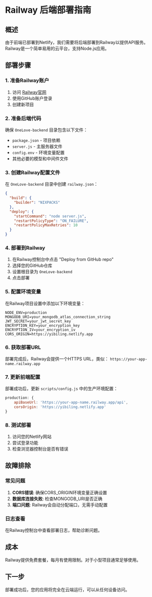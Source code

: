 # Railway 后端部署指南

## 概述
由于前端已部署到Netlify，我们需要将后端部署到Railway以提供API服务。Railway是一个简单易用的云平台，支持Node.js应用。

## 部署步骤

### 1. 准备Railway账户
1. 访问 [Railway官网](https://railway.app/)
2. 使用GitHub账户登录
3. 创建新项目

### 2. 准备后端代码
确保 `OneLove-backend` 目录包含以下文件：
- `package.json` - 项目依赖
- `server.js` - 主服务器文件
- `config.env` - 环境变量配置
- 其他必要的模型和中间件文件

### 3. 创建Railway配置文件
在 `OneLove-backend` 目录中创建 `railway.json`：

```json
{
  "build": {
    "builder": "NIXPACKS"
  },
  "deploy": {
    "startCommand": "node server.js",
    "restartPolicyType": "ON_FAILURE",
    "restartPolicyMaxRetries": 10
  }
}
```

### 4. 部署到Railway
1. 在Railway控制台中点击 "Deploy from GitHub repo"
2. 选择您的GitHub仓库
3. 设置根目录为 `OneLove-backend`
4. 点击部署

### 5. 配置环境变量
在Railway项目设置中添加以下环境变量：
```
NODE_ENV=production
MONGODB_URI=your_mongodb_atlas_connection_string
JWT_SECRET=your_jwt_secret_key
ENCRYPTION_KEY=your_encryption_key
ENCRYPTION_IV=your_encryption_iv
CORS_ORIGIN=https://yibiling.netlify.app
```

### 6. 获取部署URL
部署完成后，Railway会提供一个HTTPS URL，类似：
`https://your-app-name.railway.app`

### 7. 更新前端配置
部署成功后，更新 `scripts/config.js` 中的生产环境配置：

```javascript
production: {
    apiBaseUrl: 'https://your-app-name.railway.app/api',
    corsOrigin: 'https://yibiling.netlify.app'
}
```

### 8. 测试部署
1. 访问您的Netlify网站
2. 尝试登录功能
3. 检查浏览器控制台是否有错误

## 故障排除

### 常见问题
1. **CORS错误**: 确保CORS_ORIGIN环境变量正确设置
2. **数据库连接失败**: 检查MONGODB_URI是否正确
3. **端口问题**: Railway会自动分配端口，无需手动配置

### 日志查看
在Railway控制台中查看部署日志，帮助诊断问题。

## 成本
Railway提供免费套餐，每月有使用限制。对于小型项目通常足够使用。

## 下一步
部署成功后，您的应用将完全在云端运行，可以从任何设备访问。 